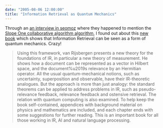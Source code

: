 ```yaml
---
date: "2005-08-06 12:00:00"
title: "Information Retrieval as Quantum Mechanics"
---
```




Through an [an interview in seomoz](https://moz.com/learn/seo) where they happened to mention the [Slope One collaborative algorithm algorithm](https://lemire.me/fr/abstracts/SDM2005.html), I found out about this [new book](http://www.cambridge.org/uk/catalogue/catalogue.asp?isbn=0521838053&#038;ss=fro) which shows that Information Retrieval can be seen as a form of quantum mechanics. Crazy!

> Using this framework, van Rijsbergen presents a new theory for the foundations of IR, in particular a new theory of measurement. He shows how a document can be represented as a vector in Hilbert space, and the document%u2019s relevance by an Hermitian operator. All the usual quantum-mechanical notions, such as uncertainty, superposition and observable, have their IR-theoretic analogues. But the approach is more than just analogy: the standard theorems can be applied to address problems in IR, such as pseudo-relevance feedback, relevance feedback and ostensive retrieval. The relation with quantum computing is also examined. To help keep the book self-contained, appendices with background material on physics and mathematics are included, and each chapter ends with some suggestions for further reading. This is an important book for all those working in IR, AI and natural language processing.


